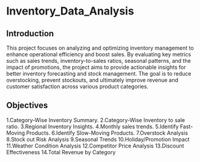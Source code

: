 # Inventory_Data_Analysis

## Introduction 

This project focuses on analyzing and optimizing inventory management to enhance operational efficiency and boost sales. By evaluating key metrics such as sales trends, inventory-to-sales ratios, seasonal patterns, and the impact of promotions, the project aims to provide actionable insights for better inventory forecasting and stock management. The goal is to reduce overstocking, prevent stockouts, and ultimately improve revenue and customer satisfaction across various product categories.

## Objectives 

1.Category-Wise Inventory Summary.
2.Category-Wise Inventory to sale ratio.
3.Regional Inventory Insights.
4.Monthly sales trends.
5.Identify Fast-Moving Products.
6.Identify Slow-Moving Products.
7.Overstock Analysis
8.Stock out Risk Analysis
9.Seasonal Trends
10.Holiday/Promotion Impact
11.Weather Condition Analysis
12.Competitor Price Analysis
13.Discount Effectiveness
14.Total Revenue by Category




